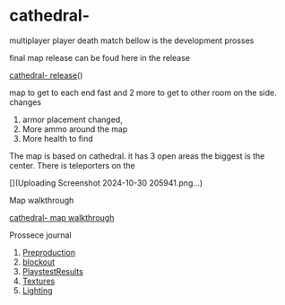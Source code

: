 # cathedral-
multiplayer player death match
bellow is the development prosses

final map release can be foud here in the release

[cathedral- release](https://github.com/Triplethreat36/cathedral-/releases/tag/v1.0.0)()

map  to get to each end fast and 2 more to get to other room on the side.
changes 
1. armor placement changed,
2. More ammo around the map
3.  More health to find

The map is based on cathedral. it has 3 open areas the biggest is the center. There is teleporters on the 

[](Uploading Screenshot 2024-10-30 205941.png…)

Map walkthrough

[cathedral- map walkthrough](https://www.youtube.com/watch?v=YUQjebNbYy0)

Prossece journal
1. [Preproduction](https://github.com/Triplethreat36/cathedral-/blob/main/Preproduction)
2. [blockout](blockout.2)
3. [PlaystestResults](playstest)
4. [Textures](Texturing.md)
5. [Lighting](https://github.com/Triplethreat36/cathedral-/blob/main/Lighting.md)

